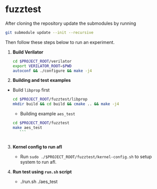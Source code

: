 # fuzztest
After cloning the repository update the submodules by running
```bash
git submodule update --init --recursive
```
Then follow these steps below to run an experiment.

1. **Build Verilator**
   ```bash
   cd $PROJECT_ROOT/verilator
   export VERILATOR_ROOT=$PWD
   autoconf && ./configure && make -j4
   ```

2. **Building and test examples**    
      
- Build `libprop` first

	```bash
	cd $PROJECT_ROOT/fuzztest/libprop
	mkdir build && cd build && cmake .. && make -j4
	```
	- Building example `aes_test`

	```bash
	cd $PROJECT_ROOT/fuzztest
	make aes_test
	   ```
	   
3. **Kernel config to run afl**    
	- Run `sudo ./$PROJECT_ROOT/fuzztest/kernel-config.sh` to setup system to run afl.

4. **Run test using `run.sh` script**
	- ./run.sh ./aes_test <test-timeout>
 

